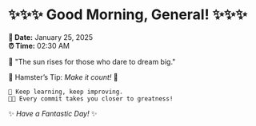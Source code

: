 # ✨✨✨ Good Morning, General! ✨✨✨

**📅 Date:** January 25, 2025  
**⏰ Time:** 02:30 AM  

🌅 "The sun rises for those who dare to dream big."  

🐹 Hamster’s Tip: _Make it count!_ 💪  

```
🚀 Keep learning, keep improving.  
🧑‍💻 Every commit takes you closer to greatness!  
```

✨ *Have a Fantastic Day!* ✨  
